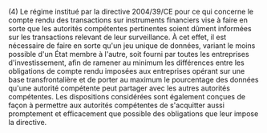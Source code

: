 (4) Le régime institué par la directive 2004/39/CE pour ce qui concerne le compte rendu des transactions sur instruments financiers vise à faire en sorte que les autorités compétentes pertinentes soient dûment informées sur les transactions relevant de leur surveillance. À cet effet, il est nécessaire de faire en sorte qu'un jeu unique de données, variant le moins possible d'un État membre à l'autre, soit fourni par toutes les entreprises d'investissement, afin de ramener au minimum les différences entre les obligations de compte rendu imposées aux entreprises opérant sur une base transfrontalière et de porter au maximum le pourcentage des données qu'une autorité compétente peut partager avec les autres autorités compétentes. Les dispositions considérées sont également conçues de façon à permettre aux autorités compétentes de s'acquitter aussi promptement et efficacement que possible des obligations que leur impose la directive.